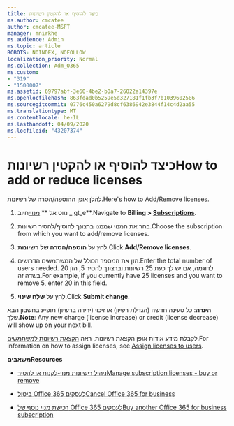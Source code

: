 ```yaml
---
title: כיצד להוסיף או להקטין רשיונות
ms.author: cmcatee
author: cmcatee-MSFT
manager: mnirkhe
ms.audience: Admin
ms.topic: article
ROBOTS: NOINDEX, NOFOLLOW
localization_priority: Normal
ms.collection: Adm_O365
ms.custom:
- "319"
- "1500007"
ms.assetid: 69797abf-3e60-4be2-b0a7-26022a14397e
ms.openlocfilehash: 863fdad0b5259e5d327181f1fb3f7b1039602586
ms.sourcegitcommit: 0776c450a6279d8cf6386942e3844f14c4d2aa55
ms.translationtype: MT
ms.contentlocale: he-IL
ms.lasthandoff: 04/09/2020
ms.locfileid: "43207374"
---
```

# <a name="how-to-add-or-reduce-licenses"></a><span data-ttu-id="c2ea0-102">כיצד להוסיף או להקטין רשיונות</span><span class="sxs-lookup"><span data-stu-id="c2ea0-102">How to add or reduce licenses</span></span>

<span data-ttu-id="c2ea0-103">להלן אופן ההוספה/הסרה של רשיונות.</span><span class="sxs-lookup"><span data-stu-id="c2ea0-103">Here's how to Add/Remove licenses.</span></span>
  
1. <span data-ttu-id="c2ea0-104">נווט אל \*\* [מנויי](https://portal.office.com/adminportal/home#/subscriptions)חיוב _ gt_e\*\*.</span><span class="sxs-lookup"><span data-stu-id="c2ea0-104">Navigate to **Billing > [Subscriptions](https://portal.office.com/adminportal/home#/subscriptions)**.</span></span>

2. <span data-ttu-id="c2ea0-105">בחר את המנוי שממנו ברצונך להוסיף/להסיר רשיונות.</span><span class="sxs-lookup"><span data-stu-id="c2ea0-105">Choose the subscription from which you want to add/remove licenses.</span></span>

3. <span data-ttu-id="c2ea0-106">לחץ על **הוספה/הסרה של רשיונות**.</span><span class="sxs-lookup"><span data-stu-id="c2ea0-106">Click **Add/Remove licenses**.</span></span>

4. <span data-ttu-id="c2ea0-107">הזן את המספר הכולל של המשתמשים הדרושים.</span><span class="sxs-lookup"><span data-stu-id="c2ea0-107">Enter the total number of users needed.</span></span> <span data-ttu-id="c2ea0-108">לדוגמה, אם יש לך כעת 25 רשיונות וברצונך להסיר 5, הזן 20 בשדה זה.</span><span class="sxs-lookup"><span data-stu-id="c2ea0-108">For example, if you currently have 25 licenses and you want to remove 5, enter 20 in this field.</span></span>

5. <span data-ttu-id="c2ea0-109">לחץ על **שלח שינוי**.</span><span class="sxs-lookup"><span data-stu-id="c2ea0-109">Click **Submit change**.</span></span>

<span data-ttu-id="c2ea0-110">**הערה**: כל טעינה חדשה (הגדלת רשיון) או זיכוי (ירידה ברשיון) תופיע בחשבון הבא שלך.</span><span class="sxs-lookup"><span data-stu-id="c2ea0-110">**Note**: Any new charge (license increase) or credit (license decrease) will show up on your next bill.</span></span>

<span data-ttu-id="c2ea0-111">לקבלת מידע אודות אופן הקצאת רשיונות, ראה [הקצאת רשיונות למשתמשים](https://docs.microsoft.com/microsoft-365/admin/manage/assign-licenses-to-users).</span><span class="sxs-lookup"><span data-stu-id="c2ea0-111">For information on how to assign licenses, see [Assign licenses to users](https://docs.microsoft.com/microsoft-365/admin/manage/assign-licenses-to-users).</span></span>

 <span data-ttu-id="c2ea0-112">**משאבים**</span><span class="sxs-lookup"><span data-stu-id="c2ea0-112">**Resources**</span></span>
  
- [<span data-ttu-id="c2ea0-113">ניהול רישיונות מנוי-לקנות או להסיר</span><span class="sxs-lookup"><span data-stu-id="c2ea0-113">Manage subscription licenses - buy or remove</span></span>](https://docs.microsoft.com/en-us/microsoft-365/commerce/licenses/buy-licenses)

- [<span data-ttu-id="c2ea0-114">ביטול Office 365 לעסקים</span><span class="sxs-lookup"><span data-stu-id="c2ea0-114">Cancel Office 365 for business</span></span>](https://support.office.com/article/Cancel-Office-365-for-business-b1bc0bef-4608-4601-813a-cdd9f746709a)

- [<span data-ttu-id="c2ea0-115">רכישת מנוי נוסף של Office 365 לעסקים</span><span class="sxs-lookup"><span data-stu-id="c2ea0-115">Buy another Office 365 for business subscription</span></span>](https://support.office.com/article/Buy-another-Office-365-for-business-subscription-fab3b86c-3359-4042-8692-5d4dc7550b7c)
